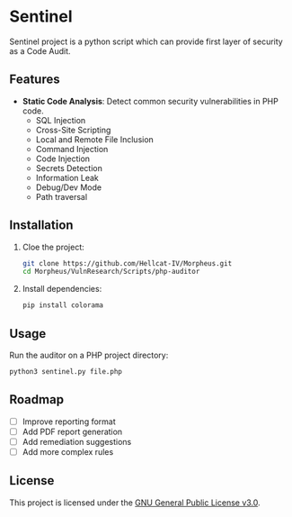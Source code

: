 # Sentinel

Sentinel project is a python script which can provide first layer of security as a Code Audit.

## Features

- **Static Code Analysis**: Detect common security vulnerabilities in PHP code.
  - SQL Injection
  - Cross-Site Scripting
  - Local and Remote File Inclusion
  - Command Injection
  - Code Injection
  - Secrets Detection
  - Information Leak
  - Debug/Dev Mode
  - Path traversal

## Installation

1. Cloe the project:
    ```bash
    git clone https://github.com/Hellcat-IV/Morpheus.git
    cd Morpheus/VulnResearch/Scripts/php-auditor
    ```

2. Install dependencies:
    ```bash
    pip install colorama
    ```

## Usage

Run the auditor on a PHP project directory:
```bash
python3 sentinel.py file.php
```

## Roadmap
- [ ] Improve reporting format
- [ ] Add PDF report generation
- [ ] Add remediation suggestions
- [ ] Add more complex rules

## License

This project is licensed under the [GNU General Public License v3.0](https://www.gnu.org/licenses/gpl-3.0.en.html).
